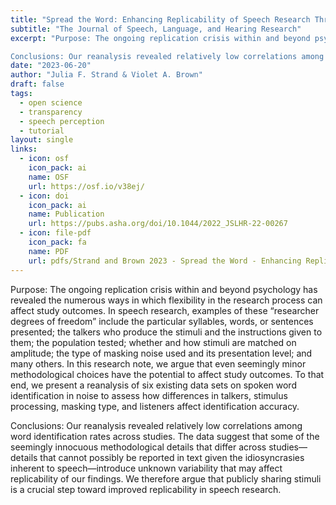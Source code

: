 ```yaml
---
title: "Spread the Word: Enhancing Replicability of Speech Research Through Stimulus Sharing"
subtitle: "The Journal of Speech, Language, and Hearing Research"
excerpt: "Purpose: The ongoing replication crisis within and beyond psychology has revealed the numerous ways in which flexibility in the research process can affect study outcomes. In speech research, examples of these “researcher degrees of freedom” include the particular syllables, words, or sentences presented; the talkers who produce the stimuli and the instructions given to them; the population tested; whether and how stimuli are matched on amplitude; the type of masking noise used and its presentation level; and many others. In this research note, we argue that even seemingly minor methodological choices have the potential to affect study outcomes. To that end, we present a reanalysis of six existing data sets on spoken word identification in noise to assess how differences in talkers, stimulus processing, masking type, and listeners affect identification accuracy.

Conclusions: Our reanalysis revealed relatively low correlations among word identification rates across studies. The data suggest that some of the seemingly innocuous methodological details that differ across studies—details that cannot possibly be reported in text given the idiosyncrasies inherent to speech—introduce unknown variability that may affect replicability of our findings. We therefore argue that publicly sharing stimuli is a crucial step toward improved replicability in speech research."
date: "2023-06-20"
author: "Julia F. Strand & Violet A. Brown"
draft: false
tags:
  - open science
  - transparency
  - speech perception 
  - tutorial
layout: single
links:
  - icon: osf
    icon_pack: ai
    name: OSF
    url: https://osf.io/v38ej/
  - icon: doi
    icon_pack: ai
    name: Publication
    url: https://pubs.asha.org/doi/10.1044/2022_JSLHR-22-00267
  - icon: file-pdf
    icon_pack: fa
    name: PDF
    url: pdfs/Strand and Brown 2023 - Spread the Word - Enhancing Replicability of Speech Research Through Stimulus Sharing.pdf
---
```


Purpose: The ongoing replication crisis within and beyond psychology has revealed the numerous ways in which flexibility in the research process can affect study outcomes. In speech research, examples of these “researcher degrees of freedom” include the particular syllables, words, or sentences presented; the talkers who produce the stimuli and the instructions given to them; the population tested; whether and how stimuli are matched on amplitude; the type of masking noise used and its presentation level; and many others. In this research note, we argue that even seemingly minor methodological choices have the potential to affect study outcomes. To that end, we present a reanalysis of six existing data sets on spoken word identification in noise to assess how differences in talkers, stimulus processing, masking type, and listeners affect identification accuracy.

Conclusions: Our reanalysis revealed relatively low correlations among word identification rates across studies. The data suggest that some of the seemingly innocuous methodological details that differ across studies—details that cannot possibly be reported in text given the idiosyncrasies inherent to speech—introduce unknown variability that may affect replicability of our findings. We therefore argue that publicly sharing stimuli is a crucial step toward improved replicability in speech research.